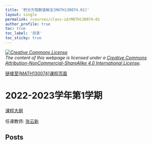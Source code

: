 ```yaml
---
title: '积分方程数值解法[MATH130074.01]'
layout: single
permalink: /courses/class-id/MATH130074-01
author_profile: true
toc: true
toc_label: '目录'
toc_sticky: true
---
```



<div class='notice--warning'>
	<p><i><a rel='license' href='http://creativecommons.org/licenses/by-nc-sa/4.0/'><img alt='Creative Commons License' style='border-width:0' src='https://i.creativecommons.org/l/by-nc-sa/4.0/88x31.png' /></a><br /> The content of this webpage is licensed under a <a rel='license' href='http://creativecommons.org/licenses/by-nc-sa/4.0/'>Creative Commons Attribution-NonCommercial-ShareAlike 4.0 International License</a>.</i></p>
</div>

<a href='https://fdu-math.github.io/courses/MATH130074'>链接至[MATH130074]课程页面</a>


# 2022-2023学年第1学期
<a href='https://fdu-math.github.io/courses/syllabus/MATH130074.01-2022-2023-1 (Encrypted).pdf'>课程大纲</a>

任课教师: <a href='https://fdu-math.github.io/teachers/张云新'>张云新</a>


## Posts

